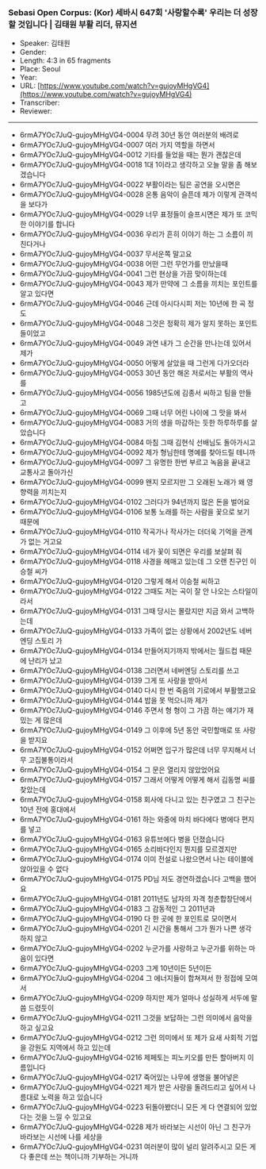 ### Sebasi Open Corpus: (Kor) 세바시 647회 '사랑할수록' 우리는 더 성장할 것입니다 | 김태원 부활 리더, 뮤지션

- Speaker: 김태원
- Gender: 
- Length: 4:3 in 65 fragments
- Place: Seoul
- Year: 
- URL: [https://www.youtube.com/watch?v=gujoyMHgVG4](https://www.youtube.com/watch?v=gujoyMHgVG4)
- Transcriber: 
- Reviewer: 

---

- 6rmA7YOc7JuQ-gujoyMHgVG4-0004 무려 30년 동안 여러분의 배려로
- 6rmA7YOc7JuQ-gujoyMHgVG4-0007 여러 가지 역할을 하면서
- 6rmA7YOc7JuQ-gujoyMHgVG4-0012 기타를 들었을 때는 뭔가 괜찮은데
- 6rmA7YOc7JuQ-gujoyMHgVG4-0018 1대 1이라고 생각하고 오늘 말을 좀 해보겠습니다
- 6rmA7YOc7JuQ-gujoyMHgVG4-0022 부활이라는 팀은 공연을 오시면은
- 6rmA7YOc7JuQ-gujoyMHgVG4-0028 온통 음악이 슬픈데 제가 이렇게 관객석을 보다가
- 6rmA7YOc7JuQ-gujoyMHgVG4-0029 너무 표정들이 슬프시면은 제가 또 코믹한 이야기를 합니다
- 6rmA7YOc7JuQ-gujoyMHgVG4-0036 우리가 흔히 이야기 하는 그 소름이 끼친다거나
- 6rmA7YOc7JuQ-gujoyMHgVG4-0037 무서운쪽 말고요
- 6rmA7YOc7JuQ-gujoyMHgVG4-0038 어떤 그런 무언가를 만났을때
- 6rmA7YOc7JuQ-gujoyMHgVG4-0041 그런 현상을 가끔 맞이하는데
- 6rmA7YOc7JuQ-gujoyMHgVG4-0043 제가 만약에 그 소름을 끼치는 포인트를 알고 있다면
- 6rmA7YOc7JuQ-gujoyMHgVG4-0046 근데 아시다시피 저는 10년에 한 곡 정도
- 6rmA7YOc7JuQ-gujoyMHgVG4-0048 그것은 정확히 제가 알지 못하는 포인트들이었고
- 6rmA7YOc7JuQ-gujoyMHgVG4-0049 과연 내가 그 순간을 만나는데 있어서 제가
- 6rmA7YOc7JuQ-gujoyMHgVG4-0050 어떻게 살았을 때 그런게 다가오더라
- 6rmA7YOc7JuQ-gujoyMHgVG4-0053 30년 동안 해온 저로서는 부활의 역사를
- 6rmA7YOc7JuQ-gujoyMHgVG4-0056 1985년도에 김종서 씨하고 팀을 만들고
- 6rmA7YOc7JuQ-gujoyMHgVG4-0069 그때 너무 어린 나이에 그 맛을 봐서
- 6rmA7YOc7JuQ-gujoyMHgVG4-0083 거의 생을 마감하는 듯한 하루하루를 살았습니다
- 6rmA7YOc7JuQ-gujoyMHgVG4-0084 마침 그때 김현식 선배님도 돌아가시고
- 6rmA7YOc7JuQ-gujoyMHgVG4-0092 제가 형님한테 명예를 찾아드릴 테니까
- 6rmA7YOc7JuQ-gujoyMHgVG4-0097 그 유명한 한번 부르고 녹음을 끝내고 교통사고 돌아가신
- 6rmA7YOc7JuQ-gujoyMHgVG4-0099 왠지 모르지만 그 오래된 노래가 왜 영향력을 끼치는지
- 6rmA7YOc7JuQ-gujoyMHgVG4-0102 그러다가 94년까지 많은 돈을 벌어요
- 6rmA7YOc7JuQ-gujoyMHgVG4-0106 보통 노래를 하는 사람을 꽃으로 보기 때문에
- 6rmA7YOc7JuQ-gujoyMHgVG4-0110 작곡가나 작사가는 더더욱 기억을  관계가 없는 거고요
- 6rmA7YOc7JuQ-gujoyMHgVG4-0114 네가 꽃이 되면은 우리를 보살펴 줘
- 6rmA7YOc7JuQ-gujoyMHgVG4-0118 사경을 헤매고 있는데 그 오랜 친구인 이승철 씨가
- 6rmA7YOc7JuQ-gujoyMHgVG4-0120 그렇게 해서 이승철 씨하고
- 6rmA7YOc7JuQ-gujoyMHgVG4-0122 그때도 저는 곡이 잘 안 나오는 스타일이라서
- 6rmA7YOc7JuQ-gujoyMHgVG4-0131 그때 당시는 몰랐지만 지금 와서 고백하는데
- 6rmA7YOc7JuQ-gujoyMHgVG4-0133 가족이 없는 상황에서 2002년도 네버엔딩 스토리 가
- 6rmA7YOc7JuQ-gujoyMHgVG4-0134 만들어지기까지 밖에서는 월드컵 때문에 난리가 났고
- 6rmA7YOc7JuQ-gujoyMHgVG4-0138 그러면서 네버엔딩 스토리를 쓰고
- 6rmA7YOc7JuQ-gujoyMHgVG4-0139 그게 또 사랑을 받아서
- 6rmA7YOc7JuQ-gujoyMHgVG4-0140 다시 한 번 죽음의 기로에서 부활했고요
- 6rmA7YOc7JuQ-gujoyMHgVG4-0144 밥을 못 먹으니까 제가
- 6rmA7YOc7JuQ-gujoyMHgVG4-0146 주면서 형 형이 그 가끔 하는 얘기가 재밌는 게 많은데
- 6rmA7YOc7JuQ-gujoyMHgVG4-0149 그 이후에 5년 동안 국민할매로 또 사랑을 받지요
- 6rmA7YOc7JuQ-gujoyMHgVG4-0152 어쩌면 입구가 많은데 너무 무지해서 너무 고집불통이라서
- 6rmA7YOc7JuQ-gujoyMHgVG4-0154 그 문은 열리지 않았었어요
- 6rmA7YOc7JuQ-gujoyMHgVG4-0157 그래서 어떻게 어떻게 해서 김동명 씨를 찾았는데
- 6rmA7YOc7JuQ-gujoyMHgVG4-0158 회사에 다니고 있는 친구였고 그 친구는 10년 전에 홍대에서
- 6rmA7YOc7JuQ-gujoyMHgVG4-0161 하는 와중에 마치 바다에다 병에다 편지를 넣고
- 6rmA7YOc7JuQ-gujoyMHgVG4-0163 유튜브에다 병을 던졌습니다
- 6rmA7YOc7JuQ-gujoyMHgVG4-0165 소리바다인지 뭔지를 모르겠지만
- 6rmA7YOc7JuQ-gujoyMHgVG4-0174 이미 전설로 나왔으면서 나는 테이블에 앉아있을 수 없다
- 6rmA7YOc7JuQ-gujoyMHgVG4-0175 PD님 저도 경연하겠습니다 고백을 했어요
- 6rmA7YOc7JuQ-gujoyMHgVG4-0181 2011년도 남자의 자격 청춘합창단에서
- 6rmA7YOc7JuQ-gujoyMHgVG4-0183 그 감동적인 그 2011년과
- 6rmA7YOc7JuQ-gujoyMHgVG4-0190 다 한 곳에 한 포인트로 모이면서
- 6rmA7YOc7JuQ-gujoyMHgVG4-0201 긴 시간을 통해서 그가 뭔가 나쁜 생각하지 않고
- 6rmA7YOc7JuQ-gujoyMHgVG4-0202 누군가를 사랑하고 누군가를 위하는 마음이 있다면
- 6rmA7YOc7JuQ-gujoyMHgVG4-0203 그게 10년이든 5년이든
- 6rmA7YOc7JuQ-gujoyMHgVG4-0204 그 에너지들이 합쳐져서 한 정접에 모여서
- 6rmA7YOc7JuQ-gujoyMHgVG4-0209 하지만 제가 얼마나 성실하게 서두에 말씀 드렸듯이
- 6rmA7YOc7JuQ-gujoyMHgVG4-0211 그것을 보답하는 그런 의미에서 음악을 하고 싶고요
- 6rmA7YOc7JuQ-gujoyMHgVG4-0212 그런 의미에서 또 제가 요새 사회적 기업을 강원도 지역에서 하고 있는데
- 6rmA7YOc7JuQ-gujoyMHgVG4-0216 제페토는 피노키오를 만든 할아버지 이름입니다
- 6rmA7YOc7JuQ-gujoyMHgVG4-0217 죽어있는 나무에 생명을 불어넣은
- 6rmA7YOc7JuQ-gujoyMHgVG4-0221 제가 받은 사랑을 돌려드리고 싶어서 나름대로 노력을 하고 있습니다
- 6rmA7YOc7JuQ-gujoyMHgVG4-0223 뒤돌아봤더니 모든 게 다 연결되어 있었다는 것을 느낄 수 있고요
- 6rmA7YOc7JuQ-gujoyMHgVG4-0228 제가 바라보는 시선이 아닌 그 친구가 바라보는 시선에 나를 세상을
- 6rmA7YOc7JuQ-gujoyMHgVG4-0231 여러분이 많이 널리 알려주시고 모든 게 다 좋은데 쓰는 책이니까 기부하는 거니까
